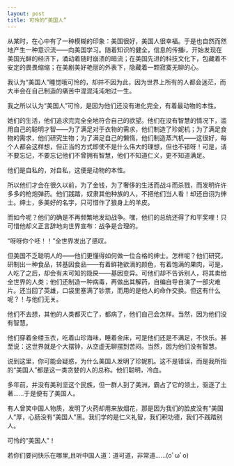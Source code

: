 ```yaml
---
layout: post
title: 可怜的“美国人”
---
```


从某时，在心中有了一种模糊的印象：美国很好，美国人很幸福。于是也自然而然地产生一种意识流——向美国学习。随着知识的健全，信息的传播i，开始发现在美国光鲜的经济下，涌动着随时崩溃的暗流；在美国先进的科技文化下，包藏着不安定的畏畏缩缩；在美剧美好艳丽的外表下，隐藏着一颗寂寞无聊的心。

我认为“美国人”睡觉哦可怜的，却并不因为此，因为世界上所有的人都会迷茫，而大半会在自己制造的痛苦中混混沌沌地过一生。

我之所以认为“美国人”可怜，是因为他们还没有进化完全，有着最动物的本性。

她们的生活，他们追求完完全全地符合自己的欲望。他们在没有智慧的情况下，滥用自己的聪明才智——为了满足对于衣物的需求，他们制造了珍妮机；为了满足食物的需求，他们研究生物；为了满足自己的懒惰，他们制造蒸汽机——这很好，每个人都会这样想，但正当的方式即使不是什么伟大的理想，但也不错呀！可是，请不要忘记，不要忘记他们不曾拥有智慧，他们不知道仁义，更不知道满足。

他们是自私的，对自私，这便是动物的本性。

所以他们才会在很久以前，为了金钱，为了奢侈的生活而战斗而杀戮，而发明许许多多的枪炮弹药。他们践踏，奴隶其他种族的人，不把他们当人看！却还自诩为绅士。绅士，多美好的名字，只可惜作了狼身上的羊皮。

而如今呢？他们的确是不再频繁地发动战争。嘿，他们的总统还得了和平奖哩！只可惜他却义正言辞地向世界宣布：战争是合理的。

“呀呀你个呸！！”全世界发出了感叹。

但美国不乏聪明人的——他们更懂得如何做一位合格的绅士。怎样呢？他们研究，研制出一种食品，转基因食品——有着鲜艳欲滴的颜色，有着饱满的果肉，可是，人吃了之后，却会有未可知的隐戾——基因变异。可他们却不告诉别人，将其卖给全世界的人类；他们还制造一种病毒，再做出其解药，自编自导自演了一部灾难片。还当回了英雄，口袋里塞满了钞票，而用的是他人的命作交换。但这有什么呢？！与他们无关。

他们不去想，其他的人类都灭亡了，都病了，他们自己会怎样。当然，因为他们没有智慧。

他们穿着金缕玉衣，吃着山珍海味，睡着金床，可是他们还是不满足，不快乐。甚至说：这世界就是个大摆钟，从空虚无聊摆到苦闷。当然，因为他们没有智慧。

说到这里，你可能会疑惑，为什么美国人发明了珍妮机。这不是错误，而是我所指的“美国人”都是这一类贪婪的人的总称。他们聪明，冷血。

多年前，并没有美利坚这个民族，但一群人到了美洲，霸占了它的领土，驱逐了土著……于是便有了美国人。

有人曾笑中国人物质，发明了火药却用来放烟花，那是因为我们的脸皮没有“美国人”厚，心肠没有“美国人”黑。我们学的是仁义礼智，我们积功德，我们不践踏别人。

可怜的“美国人”！

若你们要问快乐在哪里,且听中国人道：道可道，非常道……(oﾟωﾟo)




